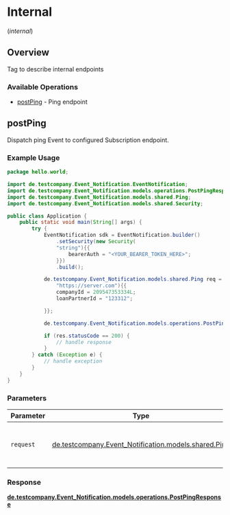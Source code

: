 # Internal
(*internal*)

## Overview

Tag to describe internal endpoints

### Available Operations

* [postPing](#postping) - Ping endpoint

## postPing

Dispatch ping Event to configured Subscription endpoint.

### Example Usage

```java
package hello.world;

import de.testcompany.Event_Notification.EventNotification;
import de.testcompany.Event_Notification.models.operations.PostPingResponse;
import de.testcompany.Event_Notification.models.shared.Ping;
import de.testcompany.Event_Notification.models.shared.Security;

public class Application {
    public static void main(String[] args) {
        try {
            EventNotification sdk = EventNotification.builder()
                .setSecurity(new Security(
                "string"){{
                    bearerAuth = "<YOUR_BEARER_TOKEN_HERE>";
                }})
                .build();

            de.testcompany.Event_Notification.models.shared.Ping req = new Ping(
                "https://server.com"){{
                companyId = 209547353334L;
                loanPartnerId = "123312";

            }};

            de.testcompany.Event_Notification.models.operations.PostPingResponse res = sdk.internal.postPing(req);

            if (res.statusCode == 200) {
                // handle response
            }
        } catch (Exception e) {
            // handle exception
        }
    }
}
```

### Parameters

| Parameter                                                                           | Type                                                                                | Required                                                                            | Description                                                                         |
| ----------------------------------------------------------------------------------- | ----------------------------------------------------------------------------------- | ----------------------------------------------------------------------------------- | ----------------------------------------------------------------------------------- |
| `request`                                                                           | [de.testcompany.Event_Notification.models.shared.Ping](../../models/shared/Ping.md) | :heavy_check_mark:                                                                  | The request object to use for the request.                                          |


### Response

**[de.testcompany.Event_Notification.models.operations.PostPingResponse](../../models/operations/PostPingResponse.md)**

